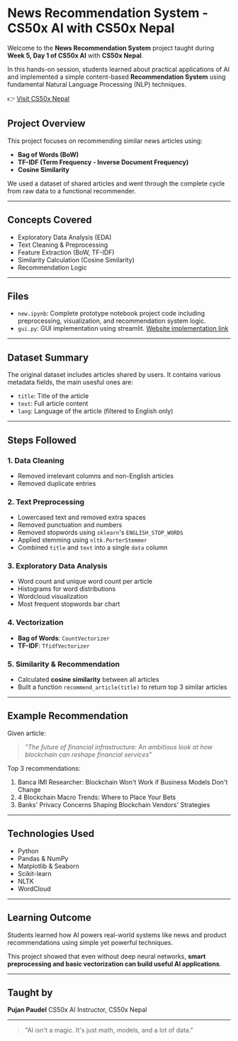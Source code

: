 # News Recommendation System - CS50x AI with CS50x Nepal

Welcome to the **News Recommendation System** project taught during **Week 5, Day 1 of CS50x AI** with **CS50x Nepal**.

In this hands-on session, students learned about practical applications of AI and implemented a simple content-based **Recommendation System** using fundamental Natural Language Processing (NLP) techniques.

👉 [Visit CS50x Nepal](https://cs50xnepal.ioepc.edu.np/)

## Project Overview

This project focuses on recommending similar news articles using:

* **Bag of Words (BoW)**
* **TF-IDF (Term Frequency - Inverse Document Frequency)**
* **Cosine Similarity**

We used a dataset of shared articles and went through the complete cycle from raw data to a functional recommender.

---

## Concepts Covered

* Exploratory Data Analysis (EDA)
* Text Cleaning & Preprocessing
* Feature Extraction (BoW, TF-IDF)
* Similarity Calculation (Cosine Similarity)
* Recommendation Logic

---

## Files 

* `new.ipynb`: Complete prototype notebook project code including preprocessing, visualization, and recommendation system logic.
* `gui.py`: GUI implementation using streamlit.
  [Website implementation link](https://pujanpaudel-news-recommendation-system.hf.space)


---

## Dataset Summary

The original dataset includes articles shared by users. It contains various metadata fields, the main usesful ones are:

* `title`: Title of the article
* `text`: Full article content
* `lang`: Language of the article (filtered to English only)

---

## Steps Followed

### 1. **Data Cleaning**

* Removed irrelevant columns and non-English articles
* Removed duplicate entries

### 2. **Text Preprocessing**

* Lowercased text and removed extra spaces
* Removed punctuation and numbers
* Removed stopwords using `sklearn`'s `ENGLISH_STOP_WORDS`
* Applied stemming using `nltk.PorterStemmer`
* Combined `title` and `text` into a single `data` column

### 3. **Exploratory Data Analysis**

* Word count and unique word count per article
* Histograms for word distributions
* Wordcloud visualization
* Most frequent stopwords bar chart

### 4. **Vectorization**

* **Bag of Words**: `CountVectorizer`
* **TF-IDF**: `TfidfVectorizer`

### 5. **Similarity & Recommendation**

* Calculated **cosine similarity** between all articles
* Built a function `recommend_article(title)` to return top 3 similar articles

---

## Example Recommendation

Given article:

> *"The future of financial infrastructure: An ambitious look at how blockchain can reshape financial services"*

Top 3 recommendations:

1. Banca IMI Researcher: Blockchain Won't Work if Business Models Don't Change
2. 4 Blockchain Macro Trends: Where to Place Your Bets
3. Banks' Privacy Concerns Shaping Blockchain Vendors' Strategies

---

## Technologies Used

* Python 
* Pandas & NumPy
* Matplotlib & Seaborn
* Scikit-learn
* NLTK
* WordCloud

---

##  Learning Outcome

Students learned how AI powers real-world systems like news and product recommendations using simple yet powerful techniques.

This project showed that even without deep neural networks, **smart preprocessing and basic vectorization can build useful AI applications**.

---

## Taught by

**Pujan Paudel**
CS50x AI Instructor, CS50x Nepal

---

> "AI isn't a magic. It's just math, models, and a lot of data."

